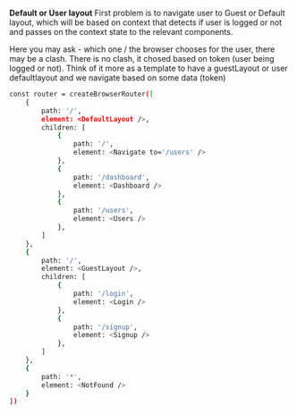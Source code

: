 **Default or User layout**
First problem is to navigate user to Guest or Default layout, which will be based on context that detects if user is logged or not and passes on the context state to the relevant components.

Here you may ask - which one / the browser chooses for the user, there may be a clash.
There is no clash, it chosed based on token (user being logged or not).
Think of it more as a template to have a guestLayout or user defaultlayout and we navigate based on some data (token)

```sh
const router = createBrowserRouter([
    {
        path: '/',
        element: <DefaultLayout />,
        children: [
            {
                path: '/',
                element: <Navigate to='/users' />
            },
            {
                path: '/dashboard',
                element: <Dashboard />
            },
            {
                path: '/users',
                element: <Users />
            },
        ]
    },
    {
        path: '/',
        element: <GuestLayout />,
        children: [
            {
                path: '/login',
                element: <Login />
            },
            {
                path: '/signup',
                element: <Signup />
            },
        ]
    },
    {
        path: '*',
        element: <NotFound />
    }
])
```